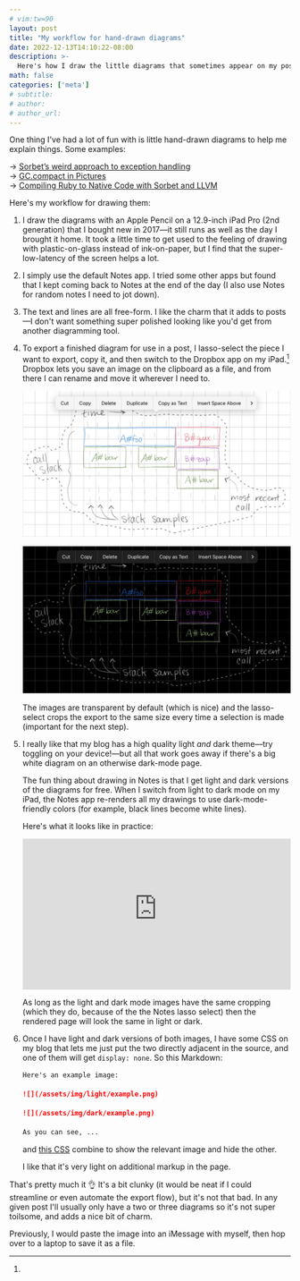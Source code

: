 ```yaml
---
# vim:tw=90
layout: post
title: "My workflow for hand-drawn diagrams"
date: 2022-12-13T14:10:22-08:00
description: >-
  Here's how I draw the little diagrams that sometimes appear on my posts.
math: false
categories: ['meta']
# subtitle:
# author:
# author_url:
---
```


One thing I've had a lot of fun with is little hand-drawn diagrams to help me explain
things. Some examples:

→ [Sorbet’s weird approach to exception handling](https://blog.jez.io/sorbet-rescue-control-flow/)\
→ [GC.compact in Pictures](https://blog.jez.io/gc-compact-in-pictures/)\
→ [Compiling Ruby to Native Code with Sorbet and LLVM](https://sorbet.run/talks/RubyConf2021/#/visualizing-api-latency-1)

Here's my workflow for drawing them:

1.  I draw the diagrams with an Apple Pencil on a 12.9-inch iPad Pro (2nd generation) that
    I bought new in 2017—it still runs as well as the day I brought it home. It took a
    little time to get used to the feeling of drawing with plastic-on-glass instead of
    ink-on-paper, but I find that the super-low-latency of the screen helps a lot.

1.  I simply use the default Notes app. I tried some other apps but found that I kept
    coming back to Notes at the end of the day (I also use Notes for random notes I need
    to jot down).

1.  The text and lines are all free-form. I like the charm that it adds to posts—I don't
    want something super polished looking like you'd get from another diagramming tool.

1.  To export a finished diagram for use in a post, I lasso-select the piece I want to
    export, copy it, and then switch to the Dropbox app on my iPad.[^imessage] Dropbox
    lets you save an image on the clipboard as a file, and from there I can rename and
    move it wherever I need to.

    ![A screenshot of the Notes app](/assets/img/light/hand-drawn-lasso.png)

    ![A screenshot of the Notes app](/assets/img/dark/hand-drawn-lasso.png)

    The images are transparent by default (which is nice) and the lasso-select crops the
    export to the same size every time a selection is made (important for the next step).

1.  I really like that my blog has a high quality light *and* dark theme—try toggling on
    your device!—but all that work goes away if there's a big white diagram on an
    otherwise dark-mode page.

    The fun thing about drawing in Notes is that I get light and dark versions of the
    diagrams for free. When I switch from light to dark mode on my iPad, the Notes app
    re-renders all my drawings to use dark-mode-friendly colors (for example, black lines
    become white lines).

    Here's what it looks like in practice:

    <div style="position:relative; padding-bottom: 56.25%; height: 0; overflow: hidden;">
      <iframe
        style="position: absolute; top: 0; left: 0; width: 100%; height:100%;"
        src="https://www.youtube-nocookie.com/embed/CJ1tHoDdlWE"
        title="YouTube video player"
        frameborder="0" allow="accelerometer; autoplay; clipboard-write; encrypted-media; gyroscope; picture-in-picture"
        allowfullscreen>
      </iframe>
    </div>

    As long as the light and dark mode images have the same cropping (which they do,
    because of the the Notes lasso select) then the rendered page will look the same in
    light or dark.

1.  Once I have light and dark versions of both images, I have some CSS on my blog that
    lets me just put the two directly adjacent in the source, and one of them will get
    `display: none`. So this Markdown:

    ```markdown
    Here's an example image:

    ![](/assets/img/light/example.png)

    ![](/assets/img/dark/example.png)

    As you can see, ...
    ```

    and [this CSS] combine to show the relevant image and hide the other.

    I like that it's very light on additional markup in the page.

[this CSS]: https://github.com/jez/blog/blob/a5ccacacc0b38cfad79d6f08067dd09ba5ee8c7a/assets/css/extra.css#L1-L17

That's pretty much it 👌 It's a bit clunky (it would be neat if I could streamline or even
automate the export flow), but it's not that bad. In any given post I'll usually only have
a two or three diagrams so it's not super toilsome, and adds a nice bit of charm.

[^imessage]:
  Previously, I would paste the image into an iMessage with myself, then hop over to a
  laptop to save it as a file.
